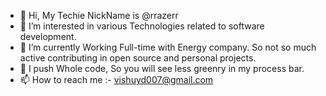 - 👋 Hi, My Techie NickName is @rrazerr
- 👀 I’m interested in various Technologies related to software development.
- 🌱 I’m currently Working Full-time with Energy company. So not so much active contributing in open source and personal projects.
- 💚 I push Whole code, So you will see less greenry in my process bar.
- 📫 How to reach me :- vishuyd007@gmail.com

<!---
rrazerr/rrazerr is a ✨ special ✨ repository because its `README.md` (this file) appears on your GitHub profile.
You can click the Preview link to take a look at your changes.
--->
